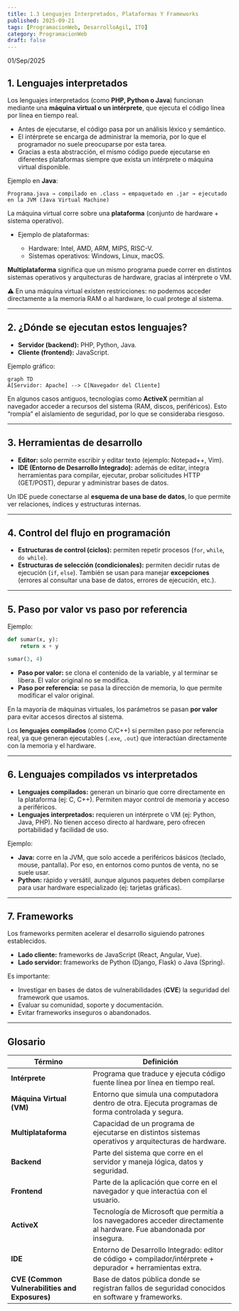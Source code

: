 ```yaml
---
title: 1.3 Lenguajes Interpretados, Plataformas Y Frameworks
published: 2025-09-21
tags: [ProgramacionWeb, DesarrolloAgil, ITO]
category: ProgramacionWeb
draft: false
---
```


01/Sep/2025
## 1. Lenguajes interpretados

Los lenguajes interpretados (como **PHP, Python o Java**) funcionan mediante una **máquina virtual o un intérprete**, que ejecuta el código línea por línea en tiempo real.

* Antes de ejecutarse, el código pasa por un análisis léxico y semántico.
* El intérprete se encarga de administrar la memoria, por lo que el programador no suele preocuparse por esta tarea.
* Gracias a esta abstracción, el mismo código puede ejecutarse en diferentes plataformas siempre que exista un intérprete o máquina virtual disponible.

Ejemplo en **Java**:

```
Programa.java → compilado en .class → empaquetado en .jar → ejecutado en la JVM (Java Virtual Machine)
```

La máquina virtual corre sobre una **plataforma** (conjunto de hardware + sistema operativo).

* Ejemplo de plataformas:

  * Hardware: Intel, AMD, ARM, MIPS, RISC-V.
  * Sistemas operativos: Windows, Linux, macOS.

**Multiplataforma** significa que un mismo programa puede correr en distintos sistemas operativos y arquitecturas de hardware, gracias al intérprete o VM.

⚠️ En una máquina virtual existen restricciones: no podemos acceder directamente a la memoria RAM o al hardware, lo cual protege al sistema.

---

## 2. ¿Dónde se ejecutan estos lenguajes?

* **Servidor (backend):** PHP, Python, Java.
* **Cliente (frontend):** JavaScript.

Ejemplo gráfico:

```mermaid
graph TD
A[Servidor: Apache] --> C[Navegador del Cliente]
```

En algunos casos antiguos, tecnologías como **ActiveX** permitían al navegador acceder a recursos del sistema (RAM, discos, periféricos). Esto “rompía” el aislamiento de seguridad, por lo que se consideraba riesgoso.

---

## 3. Herramientas de desarrollo

* **Editor:** solo permite escribir y editar texto (ejemplo: Notepad++, Vim).
* **IDE (Entorno de Desarrollo Integrado):** además de editar, integra herramientas para compilar, ejecutar, probar solicitudes HTTP (GET/POST), depurar y administrar bases de datos.

Un IDE puede conectarse al **esquema de una base de datos**, lo que permite ver relaciones, índices y estructuras internas.

---

## 4. Control del flujo en programación

* **Estructuras de control (ciclos):** permiten repetir procesos (`for`, `while`, `do while`).
* **Estructuras de selección (condicionales):** permiten decidir rutas de ejecución (`if`, `else`). También se usan para manejar **excepciones** (errores al consultar una base de datos, errores de ejecución, etc.).

---

## 5. Paso por valor vs paso por referencia

Ejemplo:

```python
def sumar(x, y):
    return x + y

sumar(3, 4)
```

* **Paso por valor:** se clona el contenido de la variable, y al terminar se libera. El valor original no se modifica.
* **Paso por referencia:** se pasa la dirección de memoria, lo que permite modificar el valor original.

En la mayoría de máquinas virtuales, los parámetros se pasan **por valor** para evitar accesos directos al sistema.

Los **lenguajes compilados** (como C/C++) sí permiten paso por referencia real, ya que generan ejecutables (`.exe`, `.out`) que interactúan directamente con la memoria y el hardware.

---

## 6. Lenguajes compilados vs interpretados

* **Lenguajes compilados:** generan un binario que corre directamente en la plataforma (ej: C, C++). Permiten mayor control de memoria y acceso a periféricos.
* **Lenguajes interpretados:** requieren un intérprete o VM (ej: Python, Java, PHP). No tienen acceso directo al hardware, pero ofrecen portabilidad y facilidad de uso.

Ejemplo:

* **Java:** corre en la JVM, que solo accede a periféricos básicos (teclado, mouse, pantalla). Por eso, en entornos como puntos de venta, no se suele usar.
* **Python:** rápido y versátil, aunque algunos paquetes deben compilarse para usar hardware especializado (ej: tarjetas gráficas).

---

## 7. Frameworks

Los frameworks permiten acelerar el desarrollo siguiendo patrones establecidos.

* **Lado cliente:** frameworks de JavaScript (React, Angular, Vue).
* **Lado servidor:** frameworks de Python (Django, Flask) o Java (Spring).

Es importante:

* Investigar en bases de datos de vulnerabilidades (**CVE**) la seguridad del framework que usamos.
* Evaluar su comunidad, soporte y documentación.
* Evitar frameworks inseguros o abandonados.

---

## Glosario

| Término                                        | Definición                                                                                                            |
| ---------------------------------------------- | --------------------------------------------------------------------------------------------------------------------- |
| **Intérprete**                                 | Programa que traduce y ejecuta código fuente línea por línea en tiempo real.                                          |
| **Máquina Virtual (VM)**                       | Entorno que simula una computadora dentro de otra. Ejecuta programas de forma controlada y segura.                    |
| **Multiplataforma**                            | Capacidad de un programa de ejecutarse en distintos sistemas operativos y arquitecturas de hardware.                  |
| **Backend**                                    | Parte del sistema que corre en el servidor y maneja lógica, datos y seguridad.                                        |
| **Frontend**                                   | Parte de la aplicación que corre en el navegador y que interactúa con el usuario.                                     |
| **ActiveX**                                    | Tecnología de Microsoft que permitía a los navegadores acceder directamente al hardware. Fue abandonada por insegura. |
| **IDE**                                        | Entorno de Desarrollo Integrado: editor de código + compilador/intérprete + depurador + herramientas extra.           |
| **CVE (Common Vulnerabilities and Exposures)** | Base de datos pública donde se registran fallos de seguridad conocidos en software y frameworks.                      |

